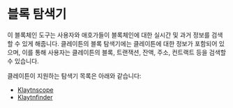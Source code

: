 # 블록 탐색기

이 블록체인 도구는 사용자와 애호가들이 블록체인에 대한 실시간 및 과거 정보를 검색할 수 있게 해줍니다. 클레이튼의 블록 탐색기에는 클레이튼에 대한 정보가 포함되어 있으며, 이를 통해 사용자는 클레이튼의 블록, 트랜잭션, 잔액, 주소, 컨트랙트 등을 검색할 수 있습니다.

클레이튼이 지원하는 탐색기 목록은 아래와 같습니다:

- [Klaytnscope](https://scope.klaytn.com/)
- [Klaytnfinder](https://www.klaytnfinder.io/)
